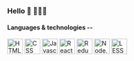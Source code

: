 ### Hello 👋 👨🏻‍💻

<!--
**mxhs/mxhs** is a ✨ _special_ ✨ repository because its `README.md` (this file) appears on your GitHub profile.

Here are some ideas to get you started:

- 🔭 I’m currently working on ...
- 🌱 I’m currently learning ...
- 👯 I’m looking to collaborate on ...
- 🤔 I’m looking for help with ...
- 💬 Ask me about ...
- 📫 How to reach me: ...
- 😄 Pronouns: ...
- ⚡ Fun fact: ...
-->
#### Languages & technologies --
<img src=https://btwicode.com/static/media/html_icon.005cdc3d.svg height=36px width=36px alt="HTML"/> <img src=https://btwicode.com/static/media/css_icon.fa6ed3fc.svg height=36px width=36px alt="CSS"/> <img src=https://btwicode.com/static/media/javascript_icon.cf1d1d89.svg height=36px width=36px alt="Javascript"/> <img src=https://btwicode.com/static/media/react_icon.d4ed2b3d.svg height=36px width=36px alt="React"/> <img src=https://btwicode.com/static/media/redux_icon.85772647.svg height=36px width=36px alt="Redux"/> <img src=https://btwicode.com/static/media/node.js_icon.b337a2fb.svg height=36px width=36px alt="Node.js"/> <img src=https://btwicode.com/static/media/less_icon.96aeab1f.svg height=36px width=36px alt="LESS"/>
